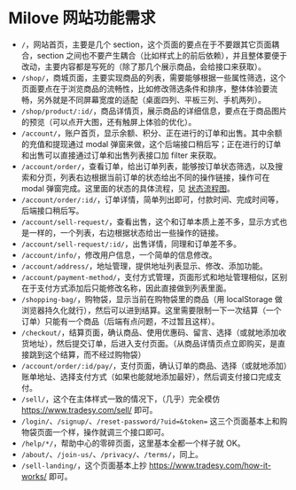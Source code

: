 # Milove 网站功能需求

- `/`，网站首页，主要是几个 section，这个页面的要点在于不要跟其它页面耦合，section 之间也不要产生耦合（比如样式上的前后依赖），并且整体要便于改动，主要内容都是写死的（除了那几个展示商品，会给接口来获取）。
- `/shop/`，商城页面，主要实现商品的列表，需要能够根据一些属性筛选，这个页面要点在于浏览商品的流畅性，比如修改筛选条件和排序，整体体验要流畅，另外就是不同屏幕宽度的适配（桌面四列、平板三列、手机两列）。
- `/shop/product/:id/`，商品详情页，展示商品的详细信息，要点在于商品图片的预览（可以点开大图，还有触屏上体验的优化）。
- `/account/`，账户首页，显示余额、积分、正在进行的订单和出售。其中余额的充值和提现通过 modal 弹窗来做，这个后端接口稍后写；正在进行的订单和出售可以直接通过订单和出售列表接口加 filter 来获取。
- `/account/order/`，查看订单，给出订单列表，能够按订单状态筛选，以及搜索和分页，列表右边根据当前订单的状态给出不同的操作链接，操作可在 modal 弹窗完成。这里面的状态的具体流程，见 [状态流程图](状态流程图)。
- `/account/order/:id/`，订单详情，简单列出即可，付款时间、完成时间等，后端接口稍后写。
- `/account/sell-request/`，查看出售，这个和订单本质上差不多，显示方式也是一样的，一个列表，右边根据状态给出一些操作的链接。
- `/account/sell-request/:id/`，出售详情，同理和订单差不多。
- `/account/info/`，修改用户信息，一个简单的信息修改。
- `/account/address/`，地址管理，提供地址列表显示、修改、添加功能。
- `/account/payment-method/`，支付方式管理，页面形式和地址管理相似，区别在于支付方式添加后只能修改名称，因此直接做到列表里面。
- `/shopping-bag/`，购物袋，显示当前在购物袋里的商品（用 localStorage 做浏览器持久化就行），然后可以进到结算。这里需要限制一下一次结算（一个订单）只能有一个商品（后端有点问题，不过暂且这样）。
- `/checkout/`，结算页面，确认商品、使用优惠码、留言、选择（或就地添加收货地址），然后提交订单，后进入支付页面。（从商品详情页点立即购买，是直接跳到这个结算，而不经过购物袋）
- `/account/order/:id/pay/`，支付页面，确认订单的商品、选择（或就地添加）账单地址、选择支付方式（如果也能就地添加最好），然后调支付接口完成支付。
- `/sell/`，这个在主体样式一致的情况下，（几乎）完全模仿 https://www.tradesy.com/sell/ 即可。
- `/login/`、`/signup/`、`/reset-password/?uid=&token=` 这三个页面基本上和购物袋页面一个样，操作就调三个接口即可。
- `/help/*/`，帮助中心的零碎页面，这里基本全都一个样子就 OK。
- `/about/`、`/join-us/`、`/privacy/`、`/terms/`，同上。
- `/sell-landing/`，这个页面基本上抄 https://www.tradesy.com/how-it-works/ 即可。
